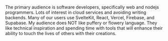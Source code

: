 The primary audience is software developers, specifically web and nodejs programmers. Lots of interest in cloud services and avoiding writing backends. Many of our users use SvelteKit, React, Vercel, Firebase, and Supabase. My audience does NOT like puffery or flowery language. They like technical inspiration and spending time with tools that will enhance their ability to touch the lives of others with their creations.
